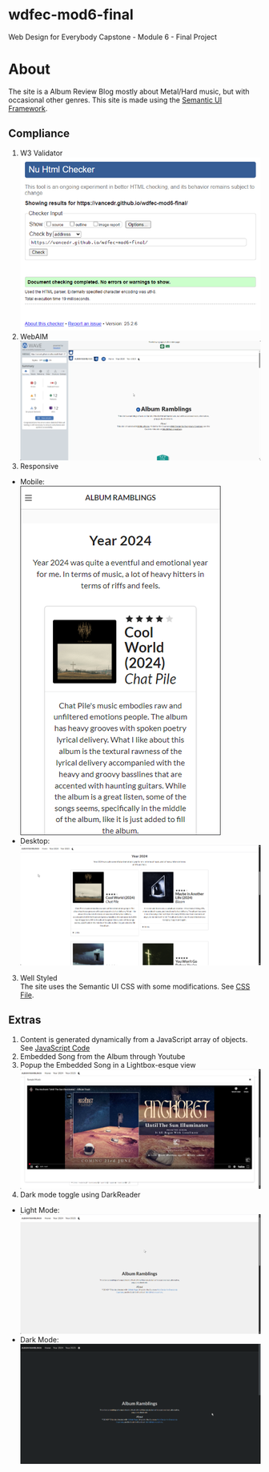 # wdfec-mod6-final
Web Design for Everybody Capstone - Module 6 - Final Project

# About
The site is a Album Review Blog mostly about Metal/Hard music, but with occasional other genres. This site is made using the [Semantic UI Framework](https://semantic-ui.com/).

## Compliance
1. W3 Validator  
![](images/w3validator.png)
2. WebAIM
![](images/webaim%20validation.png)
2. Responsive  
- Mobile:  
![](images/mobile.png)
- Desktop:  
![](images/desktop.png)
3. Well Styled  
The site uses the Semantic UI CSS with some modifications. See [CSS File](css/styles.css).

## Extras
1. Content is generated dynamically from a JavaScript array of objects. See [JavaScript Code](/js/javascript.js)
2. Embedded Song from the Album through Youtube
3. Popup the Embedded Song in a Lightbox-esque view  
![](images/embedded_youtube_popup.png)
4. Dark mode toggle using DarkReader
- Light Mode:
![](images/lightmode.png)
- Dark Mode:
![](images/darkmode.png)